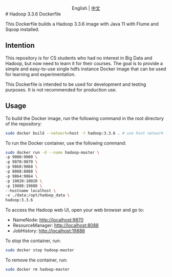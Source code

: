 <div align="center">
    <span> English | <a href="./README-cn.md">中文</a></span>
</div>
# Hadoop 3.3.6 Dockerfile

This Dockerfile builds a Hadoop 3.3.6 image with Java 11 with Flume and Sqoop installed.

## Intention
This repository is for CS students who had no interest in Big Data and Hadoop, but now need to learn it for their courses. The goal is to provide a simple and easy-to-use single hdfs instance Docker image that can be used for learning and experimentation.

This Dockerfile is intended to be used for development and testing purposes. It is not recommended for production use. 

## Usage
To build the Docker image, run the following command in the root directory of the repository:

```bash
sudo docker build --network=host -t hadoop:3.3.6 . # use host network for building to avoid DNS issues
```
To run the Docker container, use the following command:
```bash
sudo docker run -d --name hadoop-master \
-p 9000:9000 \
-p 9870:9870 \
-p 9868:9868 \
-p 8088:8088 \
-p 9864:9864 \
-p 10020:10020 \
-p 19888:19888 \
--hostname localhost \
-v ./data:/opt/hadoop_data \
hadoop:3.3.6
```
To access the Hadoop web UI, open your web browser and go to:
- NameNode: [http://localhost:9870](http://localhost:9870)
- ResourceManager: [http://localhost:8088](http://localhost:8088)
- JobHistory: [http://localhost:19888](http://localhost:19888)


To stop the container, run:

```bash
sudo docker stop hadoop-master
```


To remove the container, run:

```bash
sudo docker rm hadoop-master
```